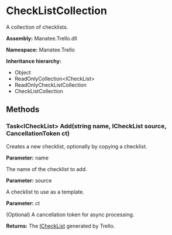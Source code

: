 # CheckListCollection

A collection of checklists.

**Assembly:** Manatee.Trello.dll

**Namespace:** Manatee.Trello

**Inheritance hierarchy:**

- Object
- ReadOnlyCollection&lt;ICheckList&gt;
- ReadOnlyCheckListCollection
- CheckListCollection

## Methods

### Task&lt;ICheckList&gt; Add(string name, ICheckList source, CancellationToken ct)

Creates a new checklist, optionally by copying a checklist.

**Parameter:** name

The name of the checklist to add.

**Parameter:** source

A checklist to use as a template.

**Parameter:** ct

(Optional) A cancellation token for async processing.

**Returns:** The [ICheckList](ICheckList#ichecklist) generated by Trello.

